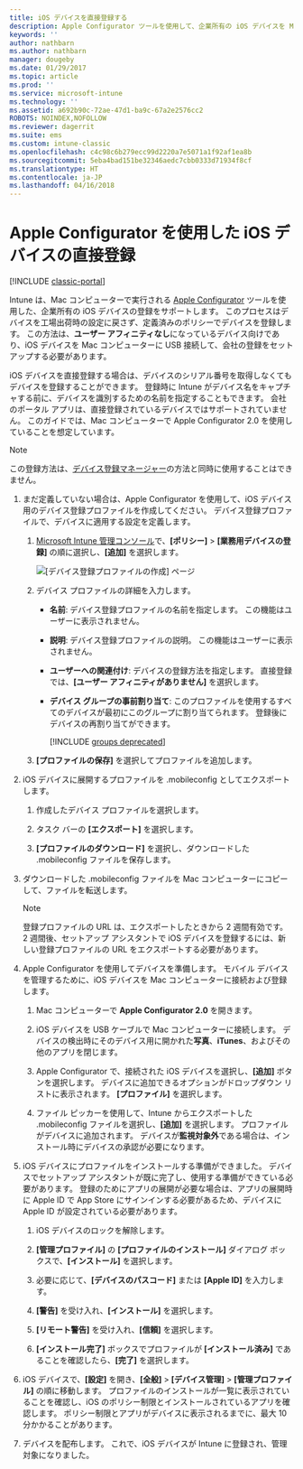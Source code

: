 ```yaml
---
title: iOS デバイスを直接登録する
description: Apple Configurator ツールを使用して、企業所有の iOS デバイスを Mac コンピューターに USB で接続し、定義済みのポリシーで直接登録する。
keywords: ''
author: nathbarn
ms.author: nathbarn
manager: dougeby
ms.date: 01/29/2017
ms.topic: article
ms.prod: ''
ms.service: microsoft-intune
ms.technology: ''
ms.assetid: a692b90c-72ae-47d1-ba9c-67a2e2576cc2
ROBOTS: NOINDEX,NOFOLLOW
ms.reviewer: dagerrit
ms.suite: ems
ms.custom: intune-classic
ms.openlocfilehash: c4c98c6b279ecc99d2220a7e5071a1f92af1ea8b
ms.sourcegitcommit: 5eba4bad151be32346aedc7cbb0333d71934f8cf
ms.translationtype: HT
ms.contentlocale: ja-JP
ms.lasthandoff: 04/16/2018
---
```

# <a name="directly-enroll-ios-devices-by-using-apple-configurator"></a>Apple Configurator を使用した iOS デバイスの直接登録

[!INCLUDE [classic-portal](../includes/classic-portal.md)]

Intune は、Mac コンピューターで実行される [Apple Configurator](http://go.microsoft.com/fwlink/?LinkId=518017) ツールを使用した、企業所有の iOS デバイスの登録をサポートします。 このプロセスはデバイスを工場出荷時の設定に戻さず、定義済みのポリシーでデバイスを登録します。 この方法は、**ユーザー アフィニティなし**になっているデバイス向けであり、iOS デバイスを Mac コンピューターに USB 接続して、会社の登録をセットアップする必要があります。

iOS デバイスを直接登録する場合は、デバイスのシリアル番号を取得しなくてもデバイスを登録することができます。 登録時に Intune がデバイス名をキャプチャする前に、デバイスを識別するための名前を指定することもできます。 会社のポータル アプリは、直接登録されているデバイスではサポートされていません。 このガイドでは、Mac コンピューターで Apple Configurator 2.0 を使用していることを想定しています。

>[!NOTE]
>この登録方法は、[デバイス登録マネージャー](enroll-corporate-owned-devices-with-the-device-enrollment-manager-in-microsoft-intune.md)の方法と同時に使用することはできません。

1. まだ定義していない場合は、Apple Configurator を使用して、iOS デバイス用のデバイス登録プロファイルを作成してください。 デバイス登録プロファイルで、デバイスに適用する設定を定義します。

   1. [Microsoft Intune 管理コンソール](https://manage.microsoft.com)で、**[ポリシー]** &gt; **[業務用デバイスの登録]** の順に選択し、**[追加]** を選択します。

      ![[デバイス登録プロファイルの作成] ページ](../media/pol-sa-corp-enroll.png)

   2. デバイス プロファイルの詳細を入力します。

      - **名前**: デバイス登録プロファイルの名前を指定します。 この機能はユーザーに表示されません。

      - **説明**: デバイス登録プロファイルの説明。 この機能はユーザーに表示されません。

      - **ユーザーへの関連付け**: デバイスの登録方法を指定します。 直接登録では、**[ユーザー アフィニティがありません]** を選択します。

      - **デバイス グループの事前割り当て**: このプロファイルを使用するすべてのデバイスが最初にこのグループに割り当てられます。 登録後にデバイスの再割り当てができます。

        [!INCLUDE [groups deprecated](../includes/group-deprecation.md)]


   3. **[プロファイルの保存]** を選択してプロファイルを追加します。

2. iOS デバイスに展開するプロファイルを .mobileconfig としてエクスポートします。

   1.   作成したデバイス プロファイルを選択します。

   2.   タスク バーの **[エクスポート]** を選択します。

   3.   **[プロファイルのダウンロード]** を選択し、ダウンロードした .mobileconfig ファイルを保存します。

3. ダウンロードした .mobileconfig ファイルを Mac コンピューターにコピーして、ファイルを転送します。
   > [!NOTE]
   > 登録プロファイルの URL は、エクスポートしたときから 2 週間有効です。 2 週間後、セットアップ アシスタントで iOS デバイスを登録するには、新しい登録プロファイルの URL をエクスポートする必要があります。

4. Apple Configurator を使用してデバイスを準備します。 モバイル デバイスを管理するために、iOS デバイスを Mac コンピューターに接続および登録します。

   1.  Mac コンピューターで **Apple Configurator 2.0** を開きます。

   2.  iOS デバイスを USB ケーブルで Mac コンピューターに接続します。 デバイスの検出時にそのデバイス用に開かれた**写真**、**iTunes**、およびその他のアプリを閉じます。

   3.  Apple Configurator で、接続された iOS デバイスを選択し、**[追加]** ボタンを選択します。 デバイスに追加できるオプションがドロップダウン リストに表示されます。 **[プロファイル]** を選択します。

   4.  ファイル ピッカーを使用して、Intune からエクスポートした .mobileconfig ファイルを選択し、**[追加]** を選択します。 プロファイルがデバイスに追加されます。  デバイスが**監視対象外**である場合は、インストール時にデバイスの承認が必要になります。

5. iOS デバイスにプロファイルをインストールする準備ができました。 デバイスでセットアップ アシスタントが既に完了し、使用する準備ができている必要があります。 登録のためにアプリの展開が必要な場合は、アプリの展開時に Apple ID で App Store にサインインする必要があるため、デバイスに Apple ID が設定されている必要があります。

   1.  iOS デバイスのロックを解除します。

   2.  **[管理プロファイル]** の **[プロファイルのインストール]** ダイアログ ボックスで、**[インストール]** を選択します。

   3.  必要に応じて、**[デバイスのパスコード]** または **[Apple ID]** を入力します。

   4.  **[警告]** を受け入れ、**[インストール]** を選択します。

   5.  **[リモート警告]** を受け入れ、**[信頼]** を選択します。

   6.  **[インストール完了]** ボックスでプロファイルが **[インストール済み]** であることを確認したら、**[完了]** を選択します。

6. iOS デバイスで、**[設定]** を開き、**[全般]** &gt; **[デバイス管理]** &gt; **[管理プロファイル]** の順に移動します。 プロファイルのインストールが一覧に表示されていることを確認し、iOS のポリシー制限とインストールされているアプリを確認します。 ポリシー制限とアプリがデバイスに表示されるまでに、最大 10 分かかることがあります。

7. デバイスを配布します。 これで、iOS デバイスが Intune に登録され、管理対象になりました。
